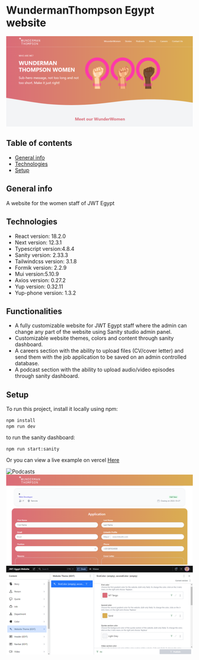 # WundermanThompson Egypt website

![Homepage](/public/w1.png)
## Table of contents
* [General info](#general-info)
* [Technologies](#technologies)
* [Setup](#setup)

## General info
A website for the women staff of JWT Egypt
## Technologies
* React version: 18.2.0
* Next version: 12.3.1
* Typescript version:4.8.4
* Sanity version: 2.33.3
* Tailwindcss version: 3.1.8
* Formik version: 2.2.9
* Mui version:5.10.9
* Axios version: 0.27.2
* Yup version: 0.32.11
* Yup-phone version: 1.3.2

## Functionalities
* A fully customizable website for JWT Egypt staff where the admin can change any part of the website using Sanity studio admin panel.
* Customizable website themes, colors and content through sanity dashboard.
* A careers section with the ability to upload files (CV/cover letter) and send them with the job application to be saved on an admin controlled database.
* A podcast section with the ability to upload audio/video episodes through sanity dashboard.

## Setup
To run this project, install it locally using npm:
```
npm install
npm run dev
```

to run the sanity dashboard:
```
npm run start:sanity
```

Or you can view a live example on vercel [Here](https://jwt-egypt-website.vercel.app)

![Podcasts](/public/w2.png.png)
![Career page](/public/w4.png)
![Sanity studio admin panel](/public/w6s.png)
